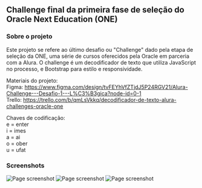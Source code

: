 ##  Challenge final da primeira fase de seleção do Oracle Next Education (ONE)
### Sobre o projeto
Este projeto se refere ao último desafio ou "Challenge" dado pela etapa de seleção da ONE, uma série de cursos oferecidos pela Oracle em parceria com a Alura. O challenge é um decodificador de texto que utiliza JavaScript no processo, e Bootstrap para estilo e responsividade.

Materiais do projeto:  
Figma: https://www.figma.com/design/tvFEYhVfZTjdJ5P24RGV21/Alura-Challenge---Desafio-1---L%C3%B3gica?node-id=0-1  
Trello: https://trello.com/b/qmLsVkkq/decodificador-de-texto-alura-challenges-oracle-one  

Chaves de codificação:  
    e = enter  
    i = imes  
    a = ai  
    o = ober  
    u = ufat  

### Screenshots
![Page screenshot](https://i.ibb.co/3dXgJCy/image.png)
![Page screenshot](https://i.ibb.co/3cqdFQq/image.png)
![Page screenshot](https://i.ibb.co/Ky6WXvm/image.png)
